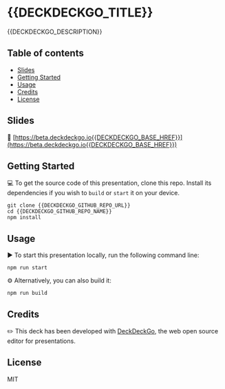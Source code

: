 # {{DECKDECKGO_TITLE}}

{{DECKDECKGO_DESCRIPTION}} 

## Table of contents

- [Slides](#slides)
- [Getting Started](#getting-started)
- [Usage](#usage)
- [Credits](#credits)
- [License](#license)

## Slides

🔗 [https://beta.deckdeckgo.io{{DECKDECKGO_BASE_HREF}}](https://beta.deckdeckgo.io{{DECKDECKGO_BASE_HREF}})

## Getting Started

💻 To get the source code of this presentation, clone this repo. Install its dependencies if you wish to `build` or `start` it on your device.

```
git clone {{DECKDECKGO_GITHUB_REPO_URL}}
cd {{DECKDECKGO_GITHUB_REPO_NAME}}
npm install
```

## Usage

▶️ To start this presentation locally, run the following command line:

```
npm run start
```

⚙️ Alternatively, you can also build it:

```
npm run build
```

## Credits

✏️ This deck has been developed with [DeckDeckGo], the web open source editor for presentations.

## License

MIT

[DeckDeckGo]: https://deckdeckgo.com
